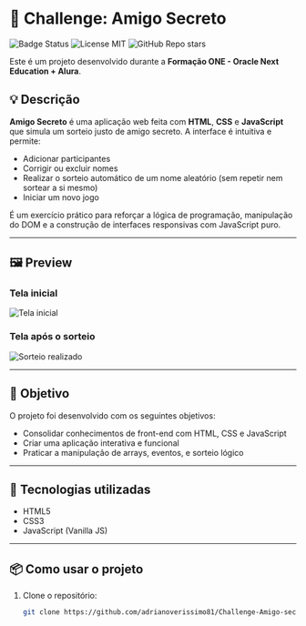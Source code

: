 # 🎁 Challenge: Amigo Secreto

![Badge Status](https://img.shields.io/badge/status-em%20desenvolvimento-blue)
![License MIT](https://img.shields.io/badge/license-MIT-green)
![GitHub Repo stars](https://img.shields.io/github/stars/adrianoverissimo81/Challenge-Amigo-secreto?style=social)

Este é um projeto desenvolvido durante a **Formação ONE - Oracle Next Education + Alura**.

## 💡 Descrição

**Amigo Secreto** é uma aplicação web feita com **HTML**, **CSS** e **JavaScript** que simula um sorteio justo de amigo secreto. A interface é intuitiva e permite:

- Adicionar participantes
- Corrigir ou excluir nomes
- Realizar o sorteio automático de um nome aleatório (sem repetir nem sortear a si mesmo)
- Iniciar um novo jogo

É um exercício prático para reforçar a lógica de programação, manipulação do DOM e a construção de interfaces responsivas com JavaScript puro.

---

## 🖼️ Preview

### Tela inicial
![Tela inicial](./imagens/tela-inicial.png)

### Tela após o sorteio
![Sorteio realizado](./imagens/sorteio-realizado.png)

<!--
Você pode adicionar um GIF mostrando o funcionamento aqui futuramente.
Exemplo:
![Demonstração do projeto](./imagens/demo.gif)
-->

---

## 🎯 Objetivo

O projeto foi desenvolvido com os seguintes objetivos:

- Consolidar conhecimentos de front-end com HTML, CSS e JavaScript
- Criar uma aplicação interativa e funcional
- Praticar a manipulação de arrays, eventos, e sorteio lógico

---

## 🚀 Tecnologias utilizadas

- HTML5
- CSS3
- JavaScript (Vanilla JS)

---

## 📦 Como usar o projeto

1. Clone o repositório:
   ```bash
   git clone https://github.com/adrianoverissimo81/Challenge-Amigo-secreto.git
   ```
